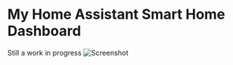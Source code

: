 # My Home Assistant Smart Home Dashboard
Still a work in progress
![Screenshot](/main.png?raw=true)
